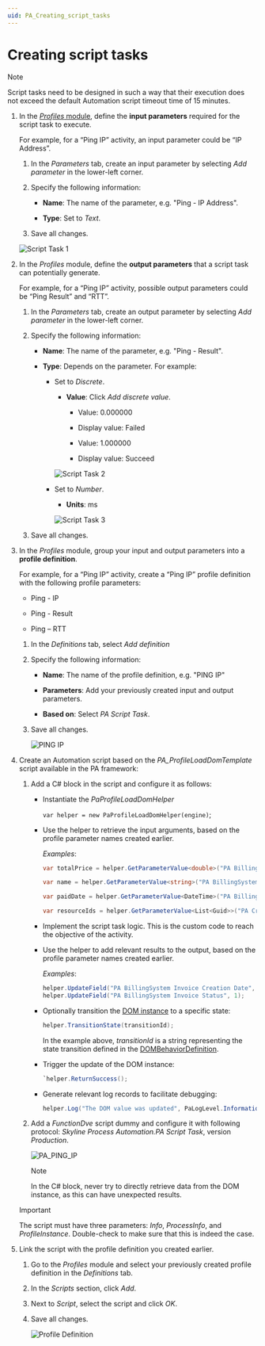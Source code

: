 ```yaml
---
uid: PA_Creating_script_tasks
---
```


# Creating script tasks

> [!NOTE]
> Script tasks need to be designed in such a way that their execution does not exceed the default Automation script timeout time of 15 minutes.

1. In the [*Profiles* module](xref:The_Profiles_module), define the **input parameters** required for the script task to execute.

   For example, for a “Ping IP” activity, an input parameter could be “IP Address”.

   1. In the *Parameters* tab, create an input parameter by selecting *Add parameter* in the lower-left corner.

   1. Specify the following information:

      - **Name**: The name of the parameter, e.g. "Ping - IP Address".

      - **Type**: Set to *Text*.

   1. Save all changes.

   ![Script Task 1](~/dataminer/images/Script_Task_1.png)

1. In the *Profiles* module, define the **output parameters** that a script task can potentially generate.

   For example, for a “Ping IP” activity, possible output parameters could be “Ping Result” and “RTT”.

   1. In the *Parameters* tab, create an output parameter by selecting *Add parameter* in the lower-left corner.

   1. Specify the following information:

      - **Name**: The name of the parameter, e.g. "Ping - Result".

      - **Type**: Depends on the parameter. For example:

        - Set to *Discrete*.

           - **Value**: Click *Add discrete value*.

             - Value: 0.000000

             - Display value: Failed  

             - Value: 1.000000

             - Display value: Succeed

           ![Script Task 2](~/dataminer/images/Script_Task_2.png)

        - Set to *Number*.

           - **Units**: ms

           ![Script Task 3](~/dataminer/images/Script_Task_3.png)

   1. Save all changes.

1. In the *Profiles* module, group your input and output parameters into a **profile definition**.

   For example, for a “Ping IP” activity, create a “Ping IP” profile definition with the following profile parameters:

   - Ping - IP

   - Ping - Result

   - Ping – RTT

   1. In the *Definitions* tab, select *Add definition*

   1. Specify the following information:

      - **Name**: The name of the profile definition, e.g. "PING IP"

      - **Parameters**: Add your previously created input and output parameters.

      - **Based on**: Select *PA Script Task*.

   1. Save all changes.

      ![PING IP](~/dataminer/images/PING_IP.png)

1. Create an Automation script based on the *PA_ProfileLoadDomTemplate* script available in the PA framework:

   1. Add a C# block in the script and configure it as follows:

      - Instantiate the *PaProfileLoadDomHelper*

        `var helper = new PaProfileLoadDomHelper(engine)`;

      - Use the helper to retrieve the input arguments, based on the profile parameter names created earlier.

        *Examples*:

        ```csharp
        var totalPrice = helper.GetParameterValue<double>("PA BillingSystem Invoice Total Price");

        var name = helper.GetParameterValue<string>("PA BillingSystem Customer Name");

        var paidDate = helper.GetParameterValue<DateTime>("PA BillingSystem Invoice Paid Date");

        var resourceIds = helper.GetParameterValue<List<Guid>>("PA Create Basic Booking - Resources");
        ```

      - Implement the script task logic. This is the custom code to reach the objective of the activity.

      - Use the helper to add relevant results to the output, based on the profile parameter names created earlier.

        *Examples*:

        ```csharp
        helper.UpdateField("PA BillingSystem Invoice Creation Date", DateTime.Now);
        helper.UpdateField("PA BillingSystem Invoice Status", 1);
        ```

      - Optionally transition the [DOM instance](xref:DomInstance) to a specific state:

        ```csharp
        helper.TransitionState(transitionId);
        ```

        In the example above, *transitionId* is a string representing the state transition defined in the [DOMBehaviorDefinition](xref:DomBehaviorDefinition).

      - Trigger the update of the DOM instance:

        ```csharp
        `helper.ReturnSuccess();
        ```

      - Generate relevant log records to facilitate debugging:

        ```csharp
        helper.Log("The DOM value was updated", PaLogLevel.Information);
        ```

   1. Add a *FunctionDve* script dummy and configure it with following protocol: *Skyline Process Automation.PA Script Task*, version *Production*.

      ![PA_PING_IP](~/dataminer/images/AutomationScript_PA_Ping.png)

      > [!NOTE]
      > In the C# block, never try to directly retrieve data from the DOM instance, as this can have unexpected results.

   > [!IMPORTANT]
   > The script must have three parameters: *Info*, *ProcessInfo*, and *ProfileInstance*. Double-check to make sure that this is indeed the case.

1. Link the script with the profile definition you created earlier.

   1. Go to the *Profiles* module and select your previously created profile definition in the *Definitions* tab.

   1. In the *Scripts* section, click *Add*.

   1. Next to *Script*, select the script and click *OK*.

   1. Save all changes.

      ![Profile Definition](~/dataminer/images/Profile_Definition.png)
